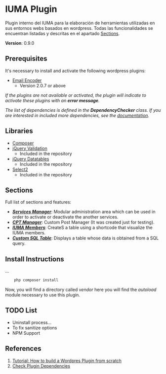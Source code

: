 # IUMA Plugin
Plugin interno del IUMA para la elaboración de herramientas utilizadas en sus entornos webs basados en wordpress. Todas las funcionalidades se encuentran listadas y descritas en el apartado [Sections](#Sections). 

**Version**: 0.9.0

## Prerequisites
It's necessary to install and activate the following wordpress plugins:

* [Email Encoder](https://es.wordpress.org/plugins/email-encoder-bundle/)
    * Version 2.0.7 or above

*If the plugins are not available or activated, the plugin will indicate to activate these plugins with an **error message**.*

*The list of dependencies is defined in the **DependencyChecker** class. If you are interested in included more dependencies, see the [documentation](inc/Base/readme.md).*

## Libraries
* [Composer](https://getcomposer.org/)
* [jQuery Validation](https://jqueryvalidation.org/)
    * Included in the repository
* [jQuery Datatables](https://datatables.net/)
    * Included in the repository
* [Select2](https://select2.org/)
    * Included in the repository

## Sections

Full list of sections and features:

* [***Services Manager***](inc/Services/ServicesManager/readme.md): Modular administration area which can be used in order to activate or deactivate the another services.
* [***CPT Manager***](inc/Services/CustomPostType/readme.md): Custom Post Manager (It was created just for testing).
* [***IUMA Members***](inc/Services/Members/readme.md): CreateS a table using a shortcode that visualize the IUMA members.
* [***Custom SQL Table***](inc/Services/CustomSQLTable/readme.md): Displays a table whose data is obtained from a SQL query.

## Install Instructions
... 

```bash
    php composer install
```
Now, you will find a directory called *vendor* here you will find the *autoload* module necessary to use this plugin.

## TODO List
* Uninstall process...
* To fix sanitize options
* NPM Support

## References
1. [Tutorial: How to build a Wordpres Plugin from scratch](https://github.com/Alecaddd/WordPressPlugin101)
1. [Check Plugin Dependencies](https://github.com/waclawjacek/code-examples/tree/master/check-plugin-dependencies)


